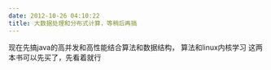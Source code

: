 ```yaml
---
date: 2012-10-26 04:10:22
title: 大数据处理和分布式计算，等稍后再搞
---
```



现在先搞java的高并发和高性能结合算法和数据结构， 算法和linux内核学习 这两本书可以先买了，先看着就行